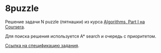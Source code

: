 # 8puzzle

Решение задачи N puzzle (пятнашки) из курса [Algorithms, Part I на Coursera](https://www.coursera.org/learn/algorithms-part1?). 

Для поиска решения используется A* search и очередь с приоритетом.

[Ссылка на спецификацию задания](https://coursera.cs.princeton.edu/algs4/assignments/8puzzle/specification.php).

